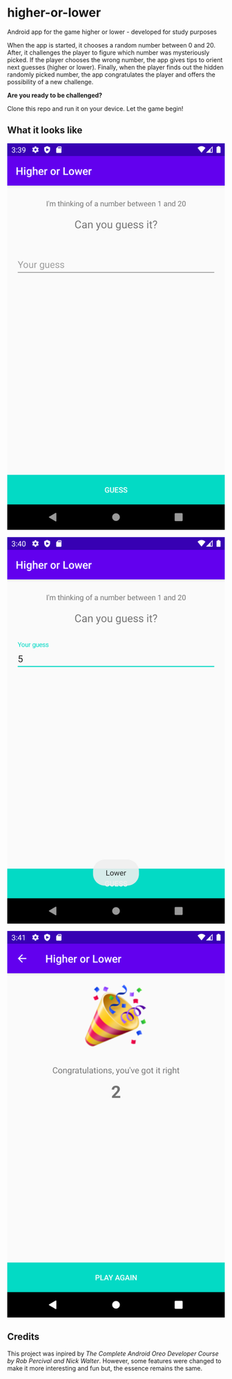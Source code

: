 # higher-or-lower
Android app for the game higher or lower - developed for study purposes

When the app is started, it chooses a random number between 0 and 20. After, it challenges the 
player to figure which number was mysteriously picked. If the player chooses the wrong number, 
the app gives tips to orient next guesses (higher or lower). Finally, when the player finds out the
hidden randomly picked number, the app congratulates the player and offers the possibility of a new
challenge. 

**Are you ready to be challenged?** 

Clone this repo and run it on your device. Let the game begin! 

## What it looks like

![The game just started. The player has to guess which number the app randomly chose.](/images/screen1.png)

![The player chose the wrong number. The app advises the player about the next guess.](/images/screen2.png)

![The player figured out the mysterious number. Good job!](/images/screen3.png)

## Credits

This project was inpired by *The Complete Android Oreo Developer Course by Rob Percival and 
Nick Walter*. However, some features were changed to make it more interesting and fun but, the
essence remains the same.  
